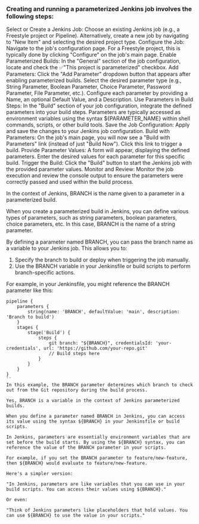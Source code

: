 ### Creating and running a parameterized Jenkins job involves the following steps:
Select or Create a Jenkins Job:
Choose an existing Jenkins job (e.g., a Freestyle project or Pipeline).
Alternatively, create a new job by navigating to "New Item" and selecting the desired project type.
Configure the Job:
Navigate to the job's configuration page. For a Freestyle project, this is typically done by clicking "Configure" on the job's main page.
Enable Parameterized Builds:
In the "General" section of the job configuration, locate and check the ✅"This project is parameterized" checkbox.
Add Parameters:
Click the "Add Parameter" dropdown button that appears after enabling parameterized builds.
Select the desired parameter type (e.g., String Parameter, Boolean Parameter, Choice Parameter, Password Parameter, File Parameter, etc.).
Configure each parameter by providing a Name, an optional Default Value, and a Description.
Use Parameters in Build Steps:
In the "Build" section of your job configuration, integrate the defined parameters into your build steps. Parameters are typically accessed as environment variables using the syntax ${PARAMETER_NAME} within shell commands, scripts, or other build tools.
Save the Job Configuration:
Apply and save the changes to your Jenkins job configuration.
Build with Parameters:
On the job's main page, you will now see a "Build with Parameters" link (instead of just "Build Now").
Click this link to trigger a build.
Provide Parameter Values:
A form will appear, displaying the defined parameters. Enter the desired values for each parameter for this specific build.
Trigger the Build:
Click the "Build" button to start the Jenkins job with the provided parameter values.
Monitor and Review:
Monitor the job execution and review the console output to ensure the parameters were correctly passed and used within the build process.


In the context of Jenkins, BRANCH is the name given to a parameter in a parameterized build.

When you create a parameterized build in Jenkins, you can define various types of parameters, such as string parameters, boolean parameters, choice parameters, etc. In this case, BRANCH is the name of a string parameter.

By defining a parameter named BRANCH, you can pass the branch name as a variable to your Jenkins job. This allows you to:

1. Specify the branch to build or deploy when triggering the job manually.
2. Use the BRANCH variable in your Jenkinsfile or build scripts to perform branch-specific actions.

For example, in your Jenkinsfile, you might reference the BRANCH parameter like this:

```
pipeline {
    parameters {
        string(name: 'BRANCH', defaultValue: 'main', description: 'Branch to build')
    }
    stages {
        stage('Build') {
            steps {
                git branch: "${BRANCH}", credentialsId: 'your-credentials', url: 'https://github.com/your-repo.git'
                // Build steps here
            }
        }
    }
}
``
In this example, the BRANCH parameter determines which branch to check out from the Git repository during the build process.

Yes, BRANCH is a variable in the context of Jenkins parameterized builds.

When you define a parameter named BRANCH in Jenkins, you can access its value using the syntax ${BRANCH} in your Jenkinsfile or build scripts.

In Jenkins, parameters are essentially environment variables that are set before the build starts. By using the ${BRANCH} syntax, you can reference the value of the BRANCH parameter in your scripts.

For example, if you set the BRANCH parameter to feature/new-feature, then ${BRANCH} would evaluate to feature/new-feature.

Here's a simpler version:

"In Jenkins, parameters are like variables that you can use in your build scripts. You can access their values using ${BRANCH}."

Or even:

"Think of Jenkins parameters like placeholders that hold values. You can use ${BRANCH} to use the value in your scripts."
